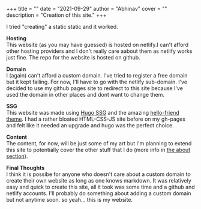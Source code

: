 +++
title = ""
date = "2021-09-29"
author = "Abhinav"
cover = ""
description = "Creation of this site."
+++

I tried "creating" a static static and it worked. 

**Hosting**\
This website (as you may have guessed) is hosted on netlify.I can't afford other hosting providers and I don't really care aabout them as netlify works just fine. The repo for the website is hosted on github.

**Domain**\
I (again) can't afford a custom domain. I've tried to register a free domain but it kept failing. For now, I'll have to go with the netlify sub-domain. I've decided to use my github pages site to redirect to this site because I've used the domain in other places and dont want to change them.

**SSG**\
This website was made using [Hugo SSG](https://gohugo.io/) and the amazing [hello-friend theme](https://themes.gohugo.io/themes/hugo-theme-hello-friend/). I had a rather bloated HTML-CSS-JS site before on my gh-pages and felt like it needed an upgrade and hugo was the perfect choice.

**Content**\
The content, for now, will be just some of my art but I'm planning to extend this site to potentially cover the other stuff that I do (more info in [the about section](abhinav031.netlify.app/content/about.md)).

**Final Thoughts**\
I think it is possibe for anyone who doesn't care about a custom domain to create their own website as long as one knows markdown. It was relatively easy and quick to create this site, all it took was some time and a github and netlify accounts. I'll probably do something about adding a custom domain but not anytime soon. so yeah... this is my website.

